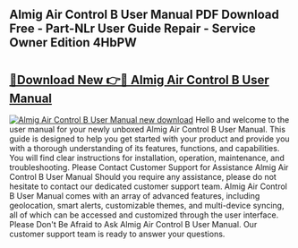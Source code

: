 ## Almig Air Control B User Manual PDF Download Free - Part-NLr User Guide Repair - Service Owner Edition 4HbPW

# <h2><a href="http://cf29062.oget.top/?id=Almig+Air+Control+B+User+Manual">🔗Download New 👉🔴 Almig Air Control B User Manual</a></h2>

[![Almig Air Control B User Manual new download](https://i.imgur.com/5g1atiW.png)](http://cf29062.oget.top/?id=Almig+Air+Control+B+User+Manual)
Hello and welcome to the user manual for your newly unboxed Almig Air Control B User Manual. This guide is designed to help you get started with your product and provide you with a thorough understanding of its features, functions, and capabilities. You will find clear instructions for installation, operation, maintenance, and troubleshooting. Please Contact Customer Support for Assistance Almig Air Control B User Manual Should you require any assistance, please do not hesitate to contact our dedicated customer support team. Almig Air Control B User Manual comes with an array of advanced features, including geolocation, smart alerts, customizable themes, and multi-device syncing, all of which can be accessed and customized through the user interface. Please Don't Be Afraid to Ask Almig Air Control B User Manual. Our customer support team is ready to answer your questions.
